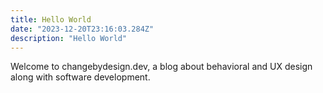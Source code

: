 ```yaml
---
title: Hello World
date: "2023-12-20T23:16:03.284Z"
description: "Hello World"
---
```


Welcome to changebydesign.dev, a blog about behavioral and UX design along with software development.